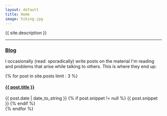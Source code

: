 ```yaml
---
layout: default
title: Home
image: hiking.jpg
---
```


<p>{{ site.description }}</p>

<hr />

<h3><a href="/blog/">Blog</a></h3>

<p> I occasionally (read: sporadically) write posts on the material I'm reading and problems that arise while talking to others. This is where they end up:

<div class="container">
  <div class="posts">
    {% for post in site.posts limit : 3 %}
    <div class="post">
      <h4 class="post-title">
        <a href="{{ post.url }}">
          {{ post.title }}
        </a>
      </h4>
      <span class="post-date">{{ post.date | date_to_string }}</span>
      {% if post.snippet != null %}
        {{ post.snippet }}
      {% endif %}
    </div>
    {% endfor %}
  </div>
</div>
